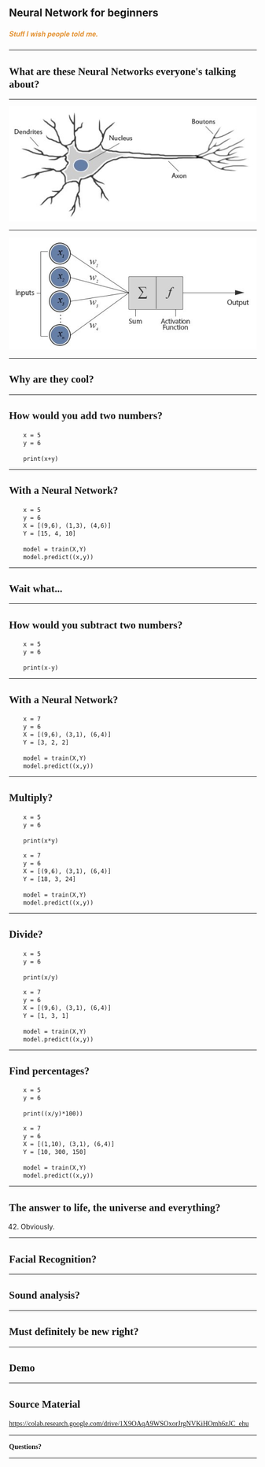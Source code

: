 ## Neural Network for beginners <br> 
##### <span style="font-family:Helvetica Neue; font-weight:bold"><span style="color:#e49436">Stuff I wish people told me.</span></span>

---

## <span style="font-family:Rockitt; font-weight:bold"> What are these Neural Networks everyone's talking about?</span>

---

![actual](assets/humannn.jpeg)

---

![perceptron](assets/perceptron.jpeg)

---

## <span style="font-family:Rockitt; font-weight:bold">Why are they cool?</span>

---

## <span style="font-family:Rockitt; font-weight:bold">How would you add two numbers?</span>


```
    x = 5
    y = 6

    print(x+y)
```

---

## <span style="font-family:Rockitt; font-weight:bold">With a Neural Network?</span>

```
    x = 5
    y = 6
    X = [(9,6), (1,3), (4,6)]
    Y = [15, 4, 10]

    model = train(X,Y)
    model.predict((x,y))
```

---

## <span style="font-family:Rockitt; font-weight:bold">Wait what...</span>

---

## <span style="font-family:Rockitt; font-weight:bold">How would you subtract two numbers?</span>

```
    x = 5
    y = 6

    print(x-y)
```


---

## <span style="font-family:Rockitt; font-weight:bold">With a Neural Network?</span>

```
    x = 7
    y = 6
    X = [(9,6), (3,1), (6,4)]
    Y = [3, 2, 2]

    model = train(X,Y)
    model.predict((x,y))
```


---

## <span style="font-family:Rockitt; font-weight:bold">Multiply?</span>


```
    x = 5
    y = 6

    print(x*y)
```


```
    x = 7
    y = 6
    X = [(9,6), (3,1), (6,4)]
    Y = [18, 3, 24]

    model = train(X,Y)
    model.predict((x,y))
```



---

## <span style="font-family:Rockitt; font-weight:bold">Divide?</span>


```
    x = 5
    y = 6

    print(x/y)
```


```
    x = 7
    y = 6
    X = [(9,6), (3,1), (6,4)]
    Y = [1, 3, 1]

    model = train(X,Y)
    model.predict((x,y))
```


---

## <span style="font-family:Rockitt; font-weight:bold">Find percentages?</span>


```
    x = 5
    y = 6

    print((x/y)*100))
```


```
    x = 7
    y = 6
    X = [(1,10), (3,1), (6,4)]
    Y = [10, 300, 150]

    model = train(X,Y)
    model.predict((x,y))
```

---

## <span style="font-family:Rockitt; font-weight:bold">The answer to life, the universe and everything?</span>

42. Obviously.

---

## <span style="font-family:Rockitt; font-weight:bold">Facial Recognition?</span>

---


## <span style="font-family:Rockitt; font-weight:bold">Sound analysis?</span>

---


## <span style="font-family:Rockitt; font-weight:bold">Must definitely be new right?</span>

---

## <span style="font-family:Rockitt; font-weight:bold">Demo</span>

---

## <span style="font-family:Rockitt; font-weight:bold">Source Material</span>
<span class="fragment" data-fragment-index="1" style="font-family:Hattori Hanzo;">https://colab.research.google.com/drive/1X9OAqA9WSOxorJrgNVKiHOmh6zJC_ehu</span>

---

<span style="font-family:Rockitt; font-weight:bold">Questions?</span>

---
